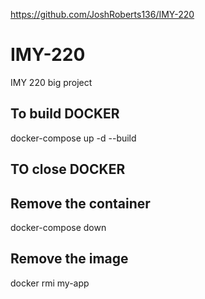 https://github.com/JoshRoberts136/IMY-220
# IMY-220
IMY 220 big project


To build DOCKER
---
docker-compose up -d --build

TO close DOCKER 
---
Remove the container 
--
docker-compose down

Remove the image 
--
docker rmi my-app
